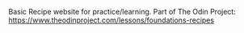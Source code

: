 Basic Recipe website for practice/learning. Part of The Odin Project: https://www.theodinproject.com/lessons/foundations-recipes